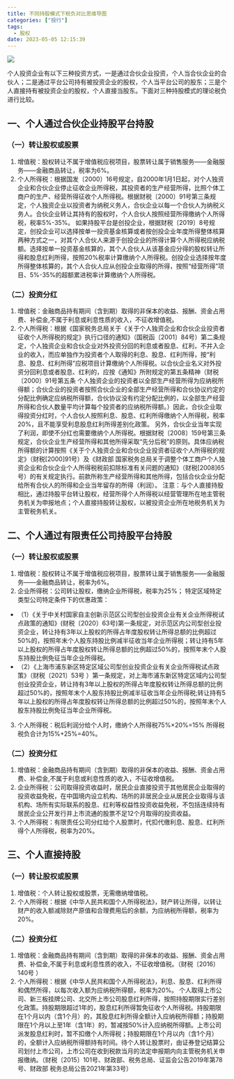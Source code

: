 ```yaml
---
title: 不同持股模式下税负对比思维导图
categories: ["投行"]
tags:
  - 股权
date: 2023-05-05 12:15:39
---
```


![](https://jsd.cdn.zzko.cn/gh/richffan/img@main/投行/不同持股模式下税负对比思维导图.drawio.svg)

个人投资企业有以下三种投资方式，一是通过合伙企业投资，个人当合伙企业的合伙人；二是通过平台公司持有被投资企业的股权，个人当平台公司的股东；三是个人直接持有被投资企业的股权，个人直接当股东。下面对三种持股模式的理论税负进行比较。

## 一、个人通过合伙企业持股平台持股
### （一）转让股权或股票
1. 增值税：股权转让不属于增值税应税项目，股票转让属于销售服务——金融服务——金融商品转让，税率为6%。
2. 个人所得税：根据国发〔2000〕16号规定，自2000年1月1日起，对个人独资企业和合伙企业停止征收企业所得税，其投资者的生产经营所得，比照个体工商户的生产、经营所得征收个人所得税。根据财税〔2000〕91号第三条规定，个人独资企业以投资者为纳税义务人，合伙企业以每一个合伙人为纳税义务人。合伙企业转让其持有的股权时，个人合伙人按照经营所得缴纳个人所得税，税率5%-35%。
如果持股平台是创投企业，根据财税〔2019〕8号规定，创投企业可以选择按单一投资基金核算或者按创投企业年度所得整体核算两种方式之一，对其个人合伙人来源于创投企业的所得计算个人所得税应纳税额。选择按单一投资基金核算的，其个人合伙人从该基金应分得的股权转让所得和股息红利所得，按照20%税率计算缴纳个人所得税。创投企业选择按年度所得整体核算的，其个人合伙人应从创投企业取得的所得，按照“经营所得”项目、5%-35%的超额累进税率计算缴纳个人所得税。

### （二）投资分红
1. 增值税：金融商品持有期间（含到期）取得的非保本的收益、报酬、资金占用费、补偿金,不属于利息或利息性质的收入，不征收增值税。
2. 个人所得税：根据《国家税务总局关于《关于个人独资企业和合伙企业投资者征收个人所得税的规定》执行口径的通知》（国税函〔2001〕84号）第二条规定，个人独资企业和合伙企业对外投资分回的利息或者股息、红利，不并入企业的收入，而应单独作为投资者个人取得的利息、股息、红利所得，按“利息、股息、红利所得”应税项目计算缴纳个人所得税。以合伙企业名义对外投资分回利息或者股息、红利的，应按《通知》所附规定的第五条精神（财税〔2000〕91号第五条 个人独资企业的投资者以全部生产经营所得为应纳税所得额；合伙企业的投资者按照合伙企业的全部生产经营所得和合伙协议约定的分配比例确定应纳税所得额，合伙协议没有约定分配比例的，以全部生产经营所得和合伙人数量平均计算每个投资者的应纳税所得额。）因此，合伙企业取得投资分红时，个人合伙人按照利息、股息、红利所得缴纳个人所得税，税率20%，且不能享受利息股息红利所得差别化政策。
另外，合伙企业当年实现了利润，即使不分红也需要缴纳个人所得税。根据财税〔2008〕159号第三条规定，合伙企业生产经营所得和其他所得采取“先分后税”的原则。具体应纳税所得额的计算按照《关于个人独资企业和合伙企业投资者征收个人所得税的规定》（财税[2000]91号）及《财政部 国家税务总局关于调整个体工商户个人独资企业和合伙企业个人所得税税前扣除标准有关问题的通知》（财税[2008]65号）的有关规定执行。前款所称生产经营所得和其他所得，包括合伙企业分配给所有合伙人的所得和企业当年留存的所得（利润）。
注意：与个人直接持股相比，通过持股平台转让股权，经营所得个人所得税以经营管理所在地主管税务机关为申报地点；个人直接持股转让股权，以被投资企业所在地税务机关为主管税务机关。

## 二、个人通过有限责任公司持股平台持股
### （一）转让股权或股票
1. 增值税：股权转让不属于增值税应税项目，股票转让属于销售服务——金融服务——金融商品转让，税率为6%。
2. 企业所得税：公司转让股权，缴纳企业所得税，税率为25%；
  特定区域特定类型公司特定条件下的优惠政策：
  - （1）《关于中关村国家自主创新示范区公司型创业投资企业有关企业所得税试点政策的通知》(财税〔2020〕63号)第一条规定，对示范区内公司型创业投资企业，转让持有3年以上股权的所得占年度股权转让所得总额的比例超过50%的，按照年末个人股东持股比例减半征收当年企业所得税；转让持有5年以上股权的所得占年度股权转让所得总额的比例超过50%的，按照年末个人股东持股比例免征当年企业所得税。
  - （2）《上海市浦东新区特定区域公司型创业投资企业有关企业所得税试点政策》（财税〔2021〕53号 ）第一条规定，对上海市浦东新区特定区域内公司型创业投资企业，转让持有3年以上股权的所得占年度股权转让所得总额的比例超过50%的，按照年末个人股东持股比例减半征收当年企业所得税;转让持有5年以上股权的所得占年度股权转让所得总额的比例超过50%的，按照年末个人股东持股比例免征当年企业所得税。
3. 个人所得税：税后利润分给个人时，缴纳个人所得税75%×20%=15%
所得税税负合计为15%+25%=40%。


###  （二）投资分红
1. 增值税：金融商品持有期间（含到期）取得的非保本的收益、报酬、资金占用费、补偿金,不属于利息或利息性质的收入，不征收增值税。
2. 企业所得税：公司取得投资收益时，居民企业直接投资于其他居民企业取得的投资收益免税，在中国境内设立机构、场所的非居民企业从居民企业取得与该机构、场所有实际联系的股息、红利等权益性投资收益免税，不包括连续持有居民企业公开发行并上市流通的股票不足12个月取得的投资收益。
3. 个人所得税：有限责任公司分红给个人股票时，代扣代缴利息、股息、红利所得个人所得税，税率为20%。

## 三、个人直接持股

### （一）转让股权或股票
1. 增值税：个人转让股权或股票，无需缴纳增值税。
2. 个人所得税：根据《中华人民共和国个人所得税法》，财产转让所得，以转让财产的收入额减除财产原值和合理费用后的余额，为应纳税所得额，税率为20%。

### （二）投资分红
1. 增值税：金融商品持有期间（含到期）取得的非保本的收益、报酬、资金占用费、补偿金,不属于利息或利息性质的收入，不征收增值税。（财税〔2016〕140号 ）
2. 个人所得税：根据《中华人民共和国个人所得税法》，利息、股息、红利所得和偶然所得，以每次收入额为应纳税所得额，税率为20%。
个人取得上市公司、新三板挂牌公司、北交所上市公司股息红利所得，按照持股期限实行差别化政策。持股期限超过1年的，股息红利所得暂免征收个人所得税。持股期限在1个月以内（含1个月）的，其股息红利所得全额计入应纳税所得额；持股期限在1个月以上至1年（含1年）的，暂减按50%计入应纳税所得额。上市公司派发股息红利时，暂不扣缴个人所得税；持股期限在1个月以内（含1个月）的，全额计入应纳税所得额持有时间。待个人转让股票时，由证券登记结算公司划付上市公司，上市公司在收到税款当月的法定申报期内向主管税务机关申报缴纳。（财税〔2015〕101号、财政部、税务总局、证监会公告2019年第78号、财政部 税务总局公告2021年第33号）


